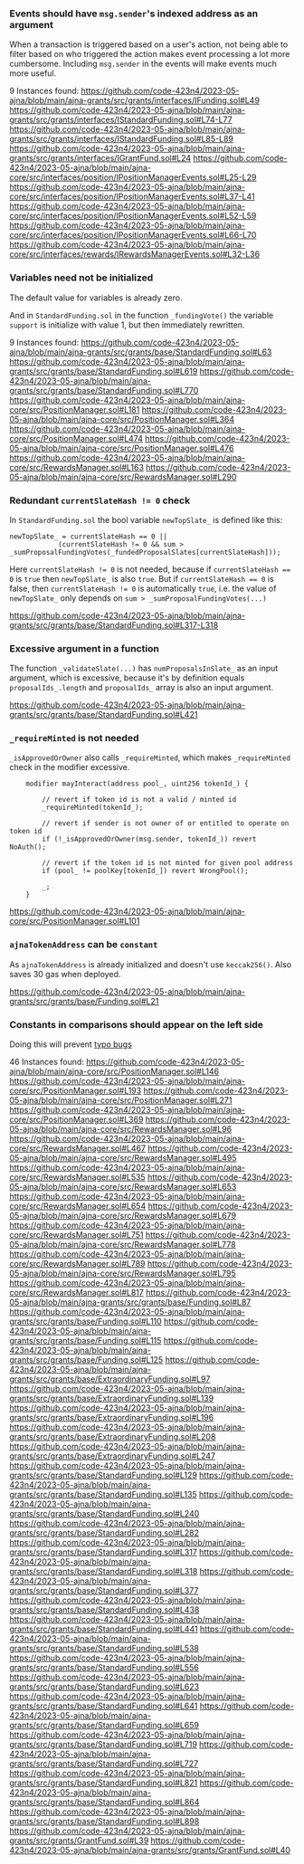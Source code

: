 ### Events should have `msg.sender`'s indexed address as an argument
 
When a transaction is triggered based on a user's action, not being able to filter based on who triggered the action makes event processing a lot more cumbersome. Including `msg.sender` in the events will make events much more useful.

9 Instances found:
https://github.com/code-423n4/2023-05-ajna/blob/main/ajna-grants/src/grants/interfaces/IFunding.sol#L49
https://github.com/code-423n4/2023-05-ajna/blob/main/ajna-grants/src/grants/interfaces/IStandardFunding.sol#L74-L77
https://github.com/code-423n4/2023-05-ajna/blob/main/ajna-grants/src/grants/interfaces/IStandardFunding.sol#L85-L89
https://github.com/code-423n4/2023-05-ajna/blob/main/ajna-grants/src/grants/interfaces/IGrantFund.sol#L24
https://github.com/code-423n4/2023-05-ajna/blob/main/ajna-core/src/interfaces/position/IPositionManagerEvents.sol#L25-L29
https://github.com/code-423n4/2023-05-ajna/blob/main/ajna-core/src/interfaces/position/IPositionManagerEvents.sol#L37-L41
https://github.com/code-423n4/2023-05-ajna/blob/main/ajna-core/src/interfaces/position/IPositionManagerEvents.sol#L52-L59
https://github.com/code-423n4/2023-05-ajna/blob/main/ajna-core/src/interfaces/position/IPositionManagerEvents.sol#L66-L70
https://github.com/code-423n4/2023-05-ajna/blob/main/ajna-core/src/interfaces/rewards/IRewardsManagerEvents.sol#L32-L36

### Variables need not be initialized

The default value for variables is already zero. 

And in `StandardFunding.sol` in the function `_fundingVote()` the variable `support` is initialize with value 1, but then immediately rewritten.

9 Instances found:
https://github.com/code-423n4/2023-05-ajna/blob/main/ajna-grants/src/grants/base/StandardFunding.sol#L63
https://github.com/code-423n4/2023-05-ajna/blob/main/ajna-grants/src/grants/base/StandardFunding.sol#L619
https://github.com/code-423n4/2023-05-ajna/blob/main/ajna-grants/src/grants/base/StandardFunding.sol#L770
https://github.com/code-423n4/2023-05-ajna/blob/main/ajna-core/src/PositionManager.sol#L181
https://github.com/code-423n4/2023-05-ajna/blob/main/ajna-core/src/PositionManager.sol#L364
https://github.com/code-423n4/2023-05-ajna/blob/main/ajna-core/src/PositionManager.sol#L474
https://github.com/code-423n4/2023-05-ajna/blob/main/ajna-core/src/PositionManager.sol#L476
https://github.com/code-423n4/2023-05-ajna/blob/main/ajna-core/src/RewardsManager.sol#L163
https://github.com/code-423n4/2023-05-ajna/blob/main/ajna-core/src/RewardsManager.sol#L290

### Redundant `currentSlateHash != 0` check

In `StandardFunding.sol` the bool variable `newTopSlate_` is defined like this:

```solidity
newTopSlate_ = currentSlateHash == 0 ||
            (currentSlateHash != 0 && sum > _sumProposalFundingVotes(_fundedProposalSlates[currentSlateHash]));
```

Here `currentSlateHash != 0` is not needed, because if `currentSlateHash == 0` is `true` then `newTopSlate_` is also `true`. But if `currentSlateHash == 0` is false, then `currentSlateHash != 0` is automatically `true`, i.e. the value of `newTopSlate_` only depends on `sum > _sumProposalFundingVotes(...)`

https://github.com/code-423n4/2023-05-ajna/blob/main/ajna-grants/src/grants/base/StandardFunding.sol#L317-L318

### Excessive argument in a function

The function `_validateSlate(...)` has `numProposalsInSlate_` as an input argument, which is excessive, because it's by definition equals `proposalIds_.length` and `proposalIds_` array is also an input argument.

https://github.com/code-423n4/2023-05-ajna/blob/main/ajna-grants/src/grants/base/StandardFunding.sol#L421

### `_requireMinted` is not needed

`_isApprovedOrOwner` also calls `_requireMinted`, which makes `_requireMinted` check in the modifier excessive.

```solidity
    modifier mayInteract(address pool_, uint256 tokenId_) {

        // revert if token id is not a valid / minted id
        _requireMinted(tokenId_);

        // revert if sender is not owner of or entitled to operate on token id
        if (!_isApprovedOrOwner(msg.sender, tokenId_)) revert NoAuth();

        // revert if the token id is not minted for given pool address
        if (pool_ != poolKey[tokenId_]) revert WrongPool();

        _;
    }
```

https://github.com/code-423n4/2023-05-ajna/blob/main/ajna-core/src/PositionManager.sol#L101

### `ajnaTokenAddress` can be `constant`

As `ajnaTokenAddress` is already initialized and doesn't use `keccak256()`. Also saves 30 gas when deployed.

https://github.com/code-423n4/2023-05-ajna/blob/main/ajna-grants/src/grants/base/Funding.sol#L21

### Constants in comparisons should appear on the left side

Doing this will prevent [typo bugs](https://www.moserware.com/2008/01/constants-on-left-are-better-but-this.html)

46 Instances found:
https://github.com/code-423n4/2023-05-ajna/blob/main/ajna-core/src/PositionManager.sol#L146
https://github.com/code-423n4/2023-05-ajna/blob/main/ajna-core/src/PositionManager.sol#L193
https://github.com/code-423n4/2023-05-ajna/blob/main/ajna-core/src/PositionManager.sol#L271
https://github.com/code-423n4/2023-05-ajna/blob/main/ajna-core/src/PositionManager.sol#L369
https://github.com/code-423n4/2023-05-ajna/blob/main/ajna-core/src/RewardsManager.sol#L96
https://github.com/code-423n4/2023-05-ajna/blob/main/ajna-core/src/RewardsManager.sol#L467
https://github.com/code-423n4/2023-05-ajna/blob/main/ajna-core/src/RewardsManager.sol#L495
https://github.com/code-423n4/2023-05-ajna/blob/main/ajna-core/src/RewardsManager.sol#L535
https://github.com/code-423n4/2023-05-ajna/blob/main/ajna-core/src/RewardsManager.sol#L653
https://github.com/code-423n4/2023-05-ajna/blob/main/ajna-core/src/RewardsManager.sol#L654
https://github.com/code-423n4/2023-05-ajna/blob/main/ajna-core/src/RewardsManager.sol#L679
https://github.com/code-423n4/2023-05-ajna/blob/main/ajna-core/src/RewardsManager.sol#L751
https://github.com/code-423n4/2023-05-ajna/blob/main/ajna-core/src/RewardsManager.sol#L778
https://github.com/code-423n4/2023-05-ajna/blob/main/ajna-core/src/RewardsManager.sol#L789
https://github.com/code-423n4/2023-05-ajna/blob/main/ajna-core/src/RewardsManager.sol#L795
https://github.com/code-423n4/2023-05-ajna/blob/main/ajna-core/src/RewardsManager.sol#L817
https://github.com/code-423n4/2023-05-ajna/blob/main/ajna-grants/src/grants/base/Funding.sol#L87
https://github.com/code-423n4/2023-05-ajna/blob/main/ajna-grants/src/grants/base/Funding.sol#L110
https://github.com/code-423n4/2023-05-ajna/blob/main/ajna-grants/src/grants/base/Funding.sol#L115
https://github.com/code-423n4/2023-05-ajna/blob/main/ajna-grants/src/grants/base/Funding.sol#L125
https://github.com/code-423n4/2023-05-ajna/blob/main/ajna-grants/src/grants/base/ExtraordinaryFunding.sol#L97
https://github.com/code-423n4/2023-05-ajna/blob/main/ajna-grants/src/grants/base/ExtraordinaryFunding.sol#L139
https://github.com/code-423n4/2023-05-ajna/blob/main/ajna-grants/src/grants/base/ExtraordinaryFunding.sol#L196
https://github.com/code-423n4/2023-05-ajna/blob/main/ajna-grants/src/grants/base/ExtraordinaryFunding.sol#L208
https://github.com/code-423n4/2023-05-ajna/blob/main/ajna-grants/src/grants/base/ExtraordinaryFunding.sol#L247
https://github.com/code-423n4/2023-05-ajna/blob/main/ajna-grants/src/grants/base/StandardFunding.sol#L129
https://github.com/code-423n4/2023-05-ajna/blob/main/ajna-grants/src/grants/base/StandardFunding.sol#L135
https://github.com/code-423n4/2023-05-ajna/blob/main/ajna-grants/src/grants/base/StandardFunding.sol#L240
https://github.com/code-423n4/2023-05-ajna/blob/main/ajna-grants/src/grants/base/StandardFunding.sol#L282
https://github.com/code-423n4/2023-05-ajna/blob/main/ajna-grants/src/grants/base/StandardFunding.sol#L317
https://github.com/code-423n4/2023-05-ajna/blob/main/ajna-grants/src/grants/base/StandardFunding.sol#L318
https://github.com/code-423n4/2023-05-ajna/blob/main/ajna-grants/src/grants/base/StandardFunding.sol#L377
https://github.com/code-423n4/2023-05-ajna/blob/main/ajna-grants/src/grants/base/StandardFunding.sol#L438
https://github.com/code-423n4/2023-05-ajna/blob/main/ajna-grants/src/grants/base/StandardFunding.sol#L441
https://github.com/code-423n4/2023-05-ajna/blob/main/ajna-grants/src/grants/base/StandardFunding.sol#L538
https://github.com/code-423n4/2023-05-ajna/blob/main/ajna-grants/src/grants/base/StandardFunding.sol#L556
https://github.com/code-423n4/2023-05-ajna/blob/main/ajna-grants/src/grants/base/StandardFunding.sol#L623
https://github.com/code-423n4/2023-05-ajna/blob/main/ajna-grants/src/grants/base/StandardFunding.sol#L641
https://github.com/code-423n4/2023-05-ajna/blob/main/ajna-grants/src/grants/base/StandardFunding.sol#L659
https://github.com/code-423n4/2023-05-ajna/blob/main/ajna-grants/src/grants/base/StandardFunding.sol#L719
https://github.com/code-423n4/2023-05-ajna/blob/main/ajna-grants/src/grants/base/StandardFunding.sol#L727
https://github.com/code-423n4/2023-05-ajna/blob/main/ajna-grants/src/grants/base/StandardFunding.sol#L821
https://github.com/code-423n4/2023-05-ajna/blob/main/ajna-grants/src/grants/base/StandardFunding.sol#L864
https://github.com/code-423n4/2023-05-ajna/blob/main/ajna-grants/src/grants/base/StandardFunding.sol#L898
https://github.com/code-423n4/2023-05-ajna/blob/main/ajna-grants/src/grants/GrantFund.sol#L39
https://github.com/code-423n4/2023-05-ajna/blob/main/ajna-grants/src/grants/GrantFund.sol#L40